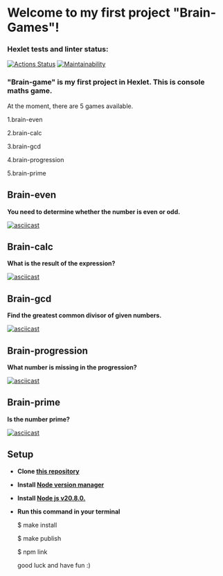 # Welcome to my first project "Brain-Games"! 

### Hexlet tests and linter status:


[![Actions Status](https://github.com/duker221/frontend-project-44/actions/workflows/hexlet-check.yml/badge.svg)](https://github.com/duker221/frontend-project-44/actions)
[![Maintainability](https://api.codeclimate.com/v1/badges/131fde8e48f8989697ca/maintainability)](https://codeclimate.com/github/duker221/frontend-project-44/maintainability)

### "Brain-game" is my first project in Hexlet. This is console maths game.
At the moment, there are 5 games available.

1.brain-even

2.brain-calc

3.brain-gcd

4.brain-progression

5.brain-prime

##  Brain-even


**You need to determine whether the number is even or odd.**


[![asciicast](https://asciinema.org/a/H7hld2UpqHvaULB9TxRVgjjmy.svg)](https://asciinema.org/a/H7hld2UpqHvaULB9TxRVgjjmy)

## Brain-calc

 
**What is the result of the expression?**


[![asciicast](https://asciinema.org/a/9XpOY5bwLtdycY3ID2rYF6Ret.svg)](https://asciinema.org/a/9XpOY5bwLtdycY3ID2rYF6Ret)


## Brain-gcd


**Find the greatest common divisor of given numbers.**


[![asciicast](https://asciinema.org/a/kJ0j2TrmPyw9gbbq0lH1c7ti8.svg)](https://asciinema.org/a/kJ0j2TrmPyw9gbbq0lH1c7ti8)

## Brain-progression


**What number is missing in the progression?**


[![asciicast](https://asciinema.org/a/twbsl77qqJMSHxW9KXd5QpTdA.svg)](https://asciinema.org/a/twbsl77qqJMSHxW9KXd5QpTdA)

  

## Brain-prime

 
**Is the number prime?**


[![asciicast](https://asciinema.org/a/nnLpPBIh5uJluvbYE7JSh7DSV.svg)](https://asciinema.org/a/nnLpPBIh5uJluvbYE7JSh7DSV)



## Setup

+ **Clone [this repository](https://github.com/duker221/frontend-project-44)**
+ **Install [Node version manager](https://github.com/nvm-sh/nvm#install--update-script)**
+ **Install [Node js v20.8.0.](https://nodejs.org/en)** 



+ **Run this command in your terminal**

    $ make install

    $ make publish

    $ npm link

    good luck and have fun :)
